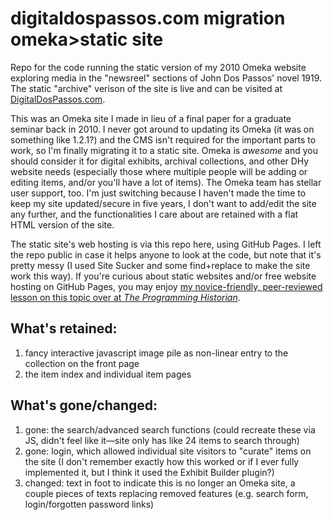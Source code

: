 # digitaldospassos.com migration omeka>static site
Repo for the code running the static version of my 2010 Omeka website exploring media in the "newsreel" sections of John Dos Passos' novel 1919. The static "archive" verison of the site is live and can be visited at [DigitalDosPassos.com](http://digitaldospassos.com).

This was an Omeka site I made in lieu of a final paper for a graduate seminar back in 2010. I never got around to updating its Omeka (it was on something like 1.2.1?) and the CMS isn't required for the important parts to work, so I'm finally migrating it to a static site. Omeka is *awesome* and you should consider it for digital exhibits, archival collections, and other DHy website needs (especially those where multiple people will be adding or editing items, and/or you'll have a lot of items). The Omeka team has stellar user support, too. I'm just switching because I haven't made the time to keep my site updated/secure in five years, I don't want to add/edit the site any further, and the functionalities I care about are retained with a flat HTML version of the site.

The static site's web hosting is via this repo here, using GitHub Pages. I left the repo public in case it helps anyone to look at the code, but note that it's pretty messy (I used Site Sucker and some find+replace to make the site work this way). If you're curious about static websites and/or free website hosting on GitHub Pages, you may enjoy [my novice-friendly, peer-reviewed lesson on this topic over at *The Programming Historian*](programminghistorian.org/lessons/building-static-sites-with-jekyll-github-pages).

## What's retained:  
1. fancy interactive javascript image pile as non-linear entry to the collection on the front page  
2. the item index and individual item pages

## What's gone/changed:  
1. gone: the search/advanced search functions (could recreate these via JS, didn't feel like it—site only has like 24 items to search through)  
2. gone: login, which allowed individual site visitors to "curate" items on the site (I don't remember exactly how this worked or if I ever fully implemented it, but I think it used the Exhibit Builder plugin?)  
3. changed: text in foot to indicate this is no longer an Omeka site, a couple pieces of texts replacing removed features (e.g. search form, login/forgotten password links)
